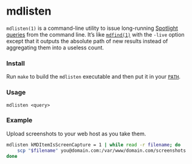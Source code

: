 # mdlisten

`mdlisten(1)` is a command-line utility to issue long-running [Spotlight queries][spotlight-queries] from the command line.
It’s like [`mdfind(1)`][mdfind] with the `-live` option except that it outputs the absolute path of new results instead of aggregating them into a useless count.

### Install

Run `make` to build the `mdlisten` executable and then put it in your [`PATH`][path-var].

### Usage

```
mdlisten <query>
```

### Example

Upload screenshots to your web host as you take them.

``` bash
mdlisten kMDItemIsScreenCapture = 1 | while read -r filename; do
    scp "$filename" you@domain.com:/var/www/domain.com/screenshots
done
```

[mdfind]: https://developer.apple.com/library/mac/documentation/Darwin/Reference/ManPages/man1/mdfind.1.html
[path-var]: https://en.wikipedia.org/wiki/PATH_(variable)
[spotlight-queries]: http://osxnotes.net/spotlight.html
